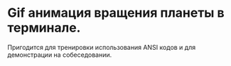 # Gif анимация вращения планеты в терминале. 
Пригодится для тренировки использования ANSI кодов и для демонстрации на собеседовании.
